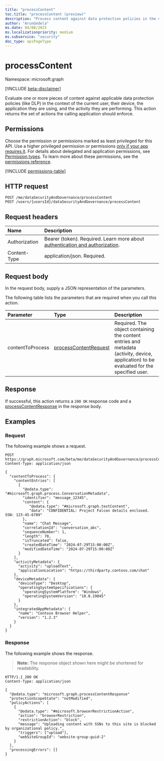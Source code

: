 ```yaml
---
title: "processContent"
toc.title: "processContent (preview)"
description: "Process content against data protection policies in the context of the current user."
author: "ArunGedela"
ms.date: 04/08/2025
ms.localizationpriority: medium
ms.subservice: "security"
doc_type: apiPageType
---
```


# processContent

Namespace: microsoft.graph

[!INCLUDE [beta-disclaimer](../../includes/beta-disclaimer.md)]

Evaluate one or more pieces of content against applicable data protection policies (like DLP) in the context of the current user, their device, the application they are using, and the activity they are performing. This action returns the set of actions the calling application should enforce.

## Permissions

Choose the permission or permissions marked as least privileged for this API. Use a higher privileged permission or permissions [only if your app requires it](/graph/permissions-overview#best-practices-for-using-microsoft-graph-permissions). For details about delegated and application permissions, see [Permission types](/graph/permissions-overview#permission-types). To learn more about these permissions, see the [permissions reference](/graph/permissions-reference).

<!-- {
  "blockType": "permissions",
  "name": "userdatasecurityandgovernance-processcontent-permissions"
}
-->
[!INCLUDE [permissions-table](../includes/permissions/userdatasecurityandgovernance-processcontent-permissions.md)]

## HTTP request

<!-- {
  "blockType": "ignored"
}
-->
``` http
POST /me/dataSecurityAndGovernance/processContent
POST /users/{usersId}/dataSecurityAndGovernance/processContent
```

## Request headers

|Name|Description|
|:---|:---|
|Authorization|Bearer {token}. Required. Learn more about [authentication and authorization](/graph/auth/auth-concepts).|
|Content-Type|application/json. Required.|

## Request body

In the request body, supply a JSON representation of the parameters.

The following table lists the parameters that are required when you call this action.

|Parameter|Type|Description|
|:---|:---|:---|
|contentToProcess|[processContentRequest](../resources/processcontentrequest.md)|Required. The object containing the content entries and metadata (activity, device, application) to be evaluated for the specified user.|

## Response

If successful, this action returns a `200 OK` response code and a [processContentResponse](../resources/processcontentresponse.md) in the response body.

## Examples

### Request

The following example shows a request.
<!-- {
  "blockType": "request",
  "name": "userdatasecurityandgovernancethis.processcontent"
}
-->
``` http
POST https://graph.microsoft.com/beta/me/dataSecurityAndGovernance/processContent
Content-Type: application/json

{
  "contentToProcess": {
    "contentEntries": [
      {
        "@odata.type": "#microsoft.graph.process.ConversationMetadata",
        "identifier": "message_12345",
        "content": {
           "@odata.type": "#microsoft.graph.textContent",
           "data": "CONFIDENTIAL: Project Falcon details enclosed. SSN: 123-45-6789"
        },
        "name": "Chat Message",
        "correlationId": "conversation_abc",
        "sequenceNumber": 1,
        "length": 70,
        "isTruncated": false,
        "createdDateTime": "2024-07-29T15:00:00Z",
        "modifiedDateTime": "2024-07-29T15:00:00Z"
      }
    ],
    "activityMetadata": {
      "activity": "uploadText",
      "applicationLocation": "https://thirdparty.contoso.com/chat"
    },
    "deviceMetadata": {
      "deviceType": "Desktop",
      "operatingSystemSpecifications": {
        "operatingSystemPlatform": "Windows",
        "operatingSystemVersion": "10.0.19045"
      }
    },
    "integratedAppMetadata": {
      "name": "Contoso Browser Helper",
      "version": "1.2.3"
    }
  }
}
```

### Response

The following example shows the response.
>**Note:** The response object shown here might be shortened for readability.
<!-- {
  "blockType": "response",
  "truncated": true,
  "@odata.type": "microsoft.graph.processContentResponse"
}
-->
``` http
HTTP/1.1 200 OK
Content-Type: application/json

{
  "@odata.type": "microsoft.graph.processContentResponse"
  "protectionScopeState": "notModified",
  "policyActions": [
    {
      "@odata.type": "#microsoft.browserRestrictionAction",
      "action": "browserRestriction",
      "restrictionAction": "block",
      "message": "Uploading content with SSNs to this site is blocked by organizational policy.",
      "triggers": ["upload"],
      "webSiteGroupId": "website-group-guid-2"
    }
  ],
  "processingErrors": []
}
```
